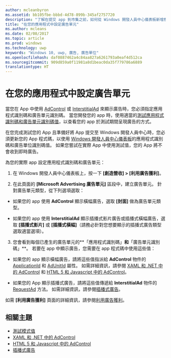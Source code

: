 ```yaml
---
author: mcleanbyron
ms.assetid: bb105fbe-bbbd-4d78-899b-345af2757720
description: "了解在提交 app 到市集之前，如何從 Windows 開發人員中心儀表板新增應用程式識別碼和廣告單元識別碼。"
title: "在您的應用程式中設定廣告單元"
ms.author: mcleans
ms.date: 02/08/2017
ms.topic: article
ms.prod: windows
ms.technology: uwp
keywords: "Windows 10, uwp, 廣告, 廣告單位"
ms.openlocfilehash: daf0887462a4c84aa827a6261793a0eaf4d512ca
ms.sourcegitcommit: 909d859a0f11981a8d1beac0da35f779786a6889
translationtype: HT
---
```

# <a name="set-up-ad-units-in-your-app"></a>在您的應用程式中設定廣告單元




當您在 App 中使用 [AdControl](https://msdn.microsoft.com/library/windows/apps/microsoft.advertising.winrt.ui.adcontrol.aspx) 或 [InterstitialAd](https://msdn.microsoft.com/library/windows/apps/microsoft.advertising.winrt.ui.interstitialad.aspx) 來顯示廣告時，您必須指定應用程式識別碼和廣告單元識別碼。 當您開發您的 app 時，使用適當的[測試應用程式識別碼和廣告單元識別碼值](test-mode-values.md)，以查看您的 app 於測試期間呈現廣告的方式。

在您完成測試您的 App 且準備好將 App 提交至 Windows 開發人員中心時，您必須更新您的 App 程式碼，以使用 [Windows 開發人員中心儀表板](https://msdn.microsoft.com/library/windows/apps/mt170658.aspx)的應用程式識別碼和廣告單位識別碼值。 如果您嘗試在實際 App 中使用測試值，您的 App 將不會收到即時廣告。

為您的實際 app 設定應用程式識別碼和廣告單元：

1.  在 Windows 開發人員中心儀表板上，按一下 **\[創造營收\] &gt; \[利用廣告獲利\]**。

2.  在此頁面的 **\[Microsoft Advertising 廣告單元\]** 區段中，建立廣告單元。 針對廣告單元類型，從下列選項選取：

  * 如果您的 app 使用 **AdControl** 顯示橫幅廣告，選取 **\[封面\]** 做為廣告單元類型。

  * 如果您的 app 使用 **InterstitialAd** 顯示插播式影片廣告或插播式橫幅廣告，選取 **\[插播式影片\]** 或 **\[插播式橫幅\]**（請務必針對您想要顯示的插播式廣告類型選取適當選項）。

3.  您會看到每個已產生的廣告單元的**「應用程式識別碼」**和**「廣告單元識別碼」**。 若要在 app 中顯示廣告，您需要在 app 程式碼中使用這些值：

  * 如果您的 app 顯示橫幅廣告，請將這些值指派給 **AdControl** 物件的 [ApplicationId](https://msdn.microsoft.com/library/windows/apps/microsoft.advertising.winrt.ui.adcontrol.applicationid.aspx) 和 [AdUnitId](https://msdn.microsoft.com/library/windows/apps/microsoft.advertising.winrt.ui.adcontrol.adunitid.aspx) 屬性。 如需詳細資訊，請參閱 [XAML 和 .NET 中的 AdControl](adcontrol-in-xaml-and--net.md) 和 [HTML 5 和 Javascript 中的 AdControl](adcontrol-in-html-5-and-javascript.md)。

  * 如果您的 App 顯示插播式廣告，請將這些值傳遞給 **InterstitialAd** 物件的 [RequestAd](https://msdn.microsoft.com/library/windows/apps/microsoft.advertising.winrt.ui.interstitialad.requestad.aspx) 方法。 如需詳細資訊，請參閱[插播式廣告](interstitial-ads.md)。

如需 **\[利用廣告獲利\]** 頁面的詳細資訊，請參閱[利用廣告獲利](../publish/monetize-with-ads.md)。

## <a name="related-topics"></a>相關主題

* [測試模式值](test-mode-values.md)
* [XAML 和 .NET 中的 AdControl](adcontrol-in-xaml-and--net.md)
* [HTML 5 和 Javascript 中的 AdControl](adcontrol-in-html-5-and-javascript.md)
* [插播式廣告](interstitial-ads.md)


 

 
